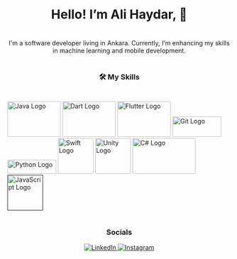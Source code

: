 
#  <h1 align="center">Hello! I’m Ali Haydar, 👋</h1>
# 
<p align="center">I'm a software developer living in Ankara. Currently, I’m enhancing my skills in machine learning and mobile development.</p>

#
### <h3 align="center">🛠️ My Skills</h3>
#

<a href="https://www.java.com/tr/" target="_blank"><img src="https://muhammeddincer.com/wp-content/uploads/2019/10/java-logo.jpg" alt="Java Logo" style="width: 120px; height: 80px; "></a> <a href="https://dart.dev/" target="_blank"><img src="https://dart.dev/assets/img/logo/logo-white-text.svg" alt="Dart Logo" style="width: 120px; height: 80px; "></a> 
 <a href="https://flutter.dev/" target="_blank"><img src="https://storage.googleapis.com/cms-storage-bucket/ec64036b4eacc9f3fd73.svg" alt="Flutter Logo" style="width: 120px; height: 80px; "></a> <a href="https://git-scm.com/" target="_blank"><img src="https://git-scm.com/images/logo@2x.png" alt="Git Logo" style="width: 110px; height: 46px; "></a> <a href="https://www.python.org/" target="_blank"><img src="https://www.python.org/static/img/python-logo.png" alt="Python Logo" style="width: 110px; height: 31px; "></a> <a href="https://www.swift.org/" target="_blank"><img src="https://cdn-icons-png.flaticon.com/512/5968/5968371.png" alt="Swift Logo" style="width: 80px; height: 80px; "></a> <a href="https://unity.com/" target="_blank"><img src="https://upload.wikimedia.org/wikipedia/commons/c/c4/Unity_2021.svg" alt="Unity Logo" style="width: 80px; height: 80px; "></a> <a href="https://learn.microsoft.com/tr-tr/dotnet/csharp/" target="_blank"><img src="https://miro.medium.com/v2/resize:fit:1400/1*_NVBTVdmjt3Qvq3CZOySXg.jpeg" alt="C# Logo" style="width: 142px; height: 80px; "></a> <a href="" target="_blank"><img src="https://upload.wikimedia.org/wikipedia/commons/thumb/9/99/Unofficial_JavaScript_logo_2.svg/800px-Unofficial_JavaScript_logo_2.svg.png" alt="JavaScript Logo" style="width: 80px; height: 80px; "></a>
#
### <h3 align="center">Socials</h3>
<p align="center">
  <a href="https://www.linkedin.com/in/ali-haydar-kili%C3%A7-078938210/">
    <img src="https://img.shields.io/badge/LinkedIn-0077B5?style=for-the-badge&logo=linkedin&logoColor=white" alt="LinkedIn" />
  </a>
 
  <a href="https://www.instagram.com/alihaydar_klc/">
    <img src="https://img.shields.io/badge/Instagram-E1306C?style=for-the-badge&logo=instagram&logoColor=white" alt="Instagram" />
  </a>
</p>


    

